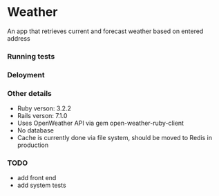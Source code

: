 # Weather

An app that retrieves current and forecast weather based on entered address

### Running tests

### Deloyment

### Other details

- Ruby verson: 3.2.2
- Rails verson: 7.1.0
- Uses OpenWeather API via gem open-weather-ruby-client
- No database
- Cache is currently done via file system, should be moved to Redis in production

### TODO

- add front end
- add system tests

